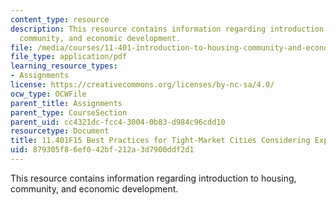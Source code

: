 ```yaml
---
content_type: resource
description: This resource contains information regarding introduction to housing,
  community, and economic development.
file: /media/courses/11-401-introduction-to-housing-community-and-economic-development-fall-2015/879305f86ef042bf212a3d7900ddf2d1_MIT11_401F15_BestPractices.pdf
file_type: application/pdf
learning_resource_types:
- Assignments
license: https://creativecommons.org/licenses/by-nc-sa/4.0/
ocw_type: OCWFile
parent_title: Assignments
parent_type: CourseSection
parent_uid: cc4321dc-fcc4-3004-0b83-d984c96cdd10
resourcetype: Document
title: 11.401F15 Best Practices for Tight-Market Cities Considering Expressway Removal
uid: 879305f8-6ef0-42bf-212a-3d7900ddf2d1
---
```

This resource contains information regarding introduction to housing, community, and economic development.